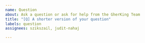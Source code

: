 ```yaml
---
name: Question
about: Ask a question or ask for help from the GherKing Team
title: "[Q] A shorter version of your question"
labels: question
assignees: szikszail, judit-nahaj

---
```


<!-- 
Hello!
Thank you, for contacting us! I hope we can help.
How can we help?

Note: such parts of the ticket which are in HTML comments (like this) 
won't be shown on the ticket, so we used them to guide you.
Feel free to delete them when you are done.
-->
